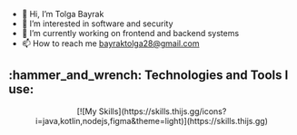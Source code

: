 - 👋 Hi, I’m Tolga Bayrak
- 👀 I’m interested in software and security
- 🌱 I’m currently working on frontend and backend systems
- 📫 How to reach me bayraktolga28@gmail.com




<div align="center">

<h2 align="left">:hammer_and_wrench: Technologies and Tools I use:</h2>
[![My Skills](https://skills.thijs.gg/icons?i=java,kotlin,nodejs,figma&theme=light)](https://skills.thijs.gg)







<br/>
</div>
<br/>




<!---

--->
